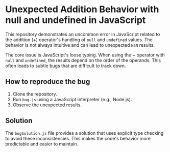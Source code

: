 # Unexpected Addition Behavior with null and undefined in JavaScript

This repository demonstrates an uncommon error in JavaScript related to the addition (+) operator's handling of `null` and `undefined` values.  The behavior is not always intuitive and can lead to unexpected `NaN` results.

The core issue is JavaScript's loose typing.  When using the + operator with `null` and `undefined`, the results depend on the order of the operands.  This often leads to subtle bugs that are difficult to track down.

## How to reproduce the bug

1. Clone the repository.
2. Run `bug.js` using a JavaScript interpreter (e.g., Node.js).
3. Observe the unexpected results.

## Solution

The `bugSolution.js` file provides a solution that uses explicit type checking to avoid these inconsistencies.  This makes the code's behavior more predictable and easier to maintain.
